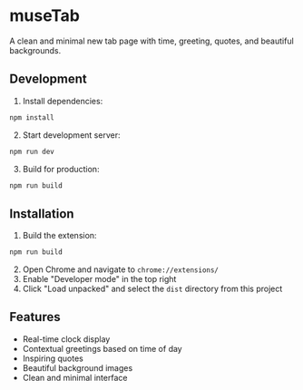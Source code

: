 # museTab

A clean and minimal new tab page with time, greeting, quotes, and beautiful backgrounds.

## Development

1. Install dependencies:
```bash
npm install
```

2. Start development server:
```bash
npm run dev
```

3. Build for production:
```bash
npm run build
```

## Installation

1. Build the extension:
```bash
npm run build
```

2. Open Chrome and navigate to `chrome://extensions/`
3. Enable "Developer mode" in the top right
4. Click "Load unpacked" and select the `dist` directory from this project

## Features

- Real-time clock display
- Contextual greetings based on time of day
- Inspiring quotes
- Beautiful background images
- Clean and minimal interface
